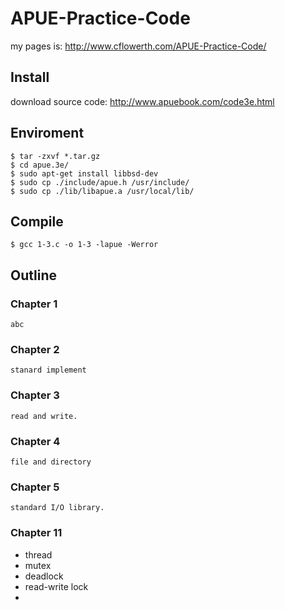 # APUE-Practice-Code
my pages is: http://www.cflowerth.com/APUE-Practice-Code/

## Install
download source code: http://www.apuebook.com/code3e.html


## Enviroment
    $ tar -zxvf *.tar.gz
    $ cd apue.3e/
    $ sudo apt-get install libbsd-dev  
    $ sudo cp ./include/apue.h /usr/include/  
    $ sudo cp ./lib/libapue.a /usr/local/lib/
    
## Compile
    $ gcc 1-3.c -o 1-3 -lapue -Werror


## 	Outline

### Chapter 1
    abc

### Chapter 2
    stanard implement

### Chapter 3
    read and write.

### Chapter 4
    file and directory

### Chapter 5
    standard I/O library.

### Chapter 11  
  
- thread
- mutex
- deadlock
- read-write lock
- 
